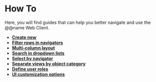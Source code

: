 # How To

Here, you will find guides that can help you better navigate and use the @@name Web Client.

- **[Create new](create-new.md)**
- **[Filter rows in navigators](filter-rows-in-navigators.md)**
- **[Multi-column layout](multi-column-layout.md)**
- **[Search in dropdown lists](search-dropdown-lists.md)**
- **[Select by navigator](select-navigator.md)**
- **[Separate views by object category](separate-views.md)**
- **[Define user roles](user-roles.md)**
- **[UI customization options](./ui-customization/index.md)**
  
